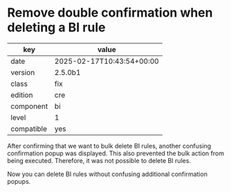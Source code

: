 [//]: # (werk v2)
# Remove double confirmation when deleting a BI rule

key        | value
---------- | ---
date       | 2025-02-17T10:43:54+00:00
version    | 2.5.0b1
class      | fix
edition    | cre
component  | bi
level      | 1
compatible | yes

After confirming that we want to bulk delete BI rules, another confusing confirmation popup was displayed.
This also prevented the bulk action from being executed. Therefore, it was not possible to delete BI rules.

Now you can delete BI rules without confusing additional confirmation popups.
